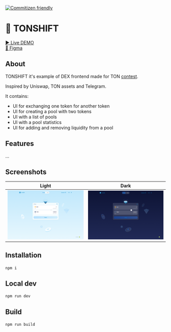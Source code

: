 [![Commitizen friendly](https://img.shields.io/badge/commitizen-friendly-brightgreen.svg)](http://commitizen.github.io/cz-cli/)

# 💎 TONSHIFT

[▶️ Live DEMO](https://zubarevegor.github.io/TonShift/)
<br>[🎨 Figma](https://www.figma.com/file/oBBa98DHNBjIafbUxDHXIa/TonShift?node-id=0%3A1) 

## About

TONSHIFT it's example of DEX frontend made for TON [contest](https://github.com/ton-blockchain/TIPs/issues/42).

Inspired by Uniswap, TON assets and Telegram.

It contains:
<ul>
<li>UI for exchanging one token for another token</li>
<li>UI for creating a pool with two tokens</li>
<li>UI with a list of pools</li>
<li>UI with a pool statistics</li>
<li>UI for adding and removing liquidity from a pool</li>
</ul>

## Features
...

## Screenshots
|Light|Dark|
|-|-|
|![img](https://github.com/ZubarevEgor/TonShift/blob/main/src/assets/docs/swap%20desktop.png)|![img](https://github.com/ZubarevEgor/TonShift/blob/main/src/assets/docs/swap%20desktop%20dark.png)|

## Installation

```npm i```

## Local dev

```npm run dev```

## Build

```npm run build```
